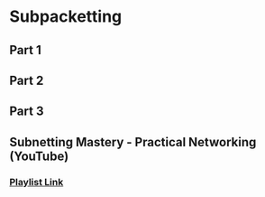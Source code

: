 # Subpacketting

## Part 1

## Part 2

## Part 3

## Subnetting Mastery - Practical Networking (YouTube)

### [Playlist Link](https://www.youtube.com/playlist?list=PLIFyRwBY_4bQUE4IB5c4VPRyDoLgOdExE)
